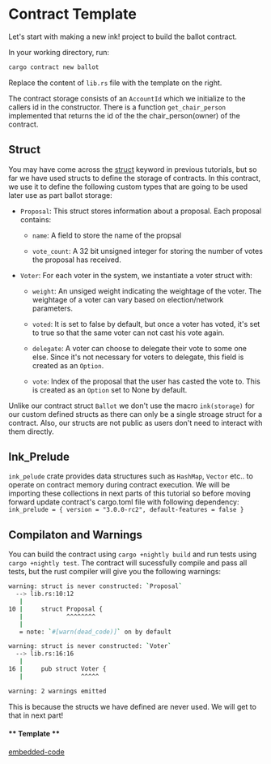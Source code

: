 Contract Template
===

Let's start with making a new ink! project to build the ballot contract.

In your working directory, run:

```bash
cargo contract new ballot
```

Replace the content of `lib.rs` file with the template on the right.

The contract storage consists of an `AccountId` which we initialize to the callers id in the constructor.
There is a function `get_chair_person` implemented that returns the id of the the chair_person(owner) of the contract.

## Struct
You may have come across the [struct](https://doc.rust-lang.org/book/ch05-01-defining-structs.html) keyword in previous tutorials, but so far we have used structs to define the storage of contracts. In this contract, we use it to define the following custom types that are going to be used later use as part ballot storage:
- `Proposal`: This struct stores information about a proposal. Each proposal contains:
    -  `name`: A field to store the name of the propsal

    -  `vote_count`: A 32 bit unsigned integer for storing the number of votes the proposal has received. 

- `Voter`: For each voter in the system, we instantiate a voter struct with:
    - `weight`: An unsiged weight indicating the weightage of the voter. The weightage of a voter can vary based on election/network parameters.
    
    - `voted`: It is set to false by default, but once a voter has voted, it's set to true so that the same voter can not cast his vote again.
    
    - `delegate`: A voter can choose to delegate their vote to some one else. Since it's not necessary for voters to delegate, this field is created as an `Option`.
    
    - `vote`: Index of the proposal that the user has casted the vote to. This is created as an `Option` set to None by default.

Unlike our contract struct `Ballot` we don't use the macro `ink(storage)` for our custom defined structs as there can only be a single stroage struct for a contract. Also, our structs are not public as users don't need to interact with them directly.

## Ink_Prelude
`ink_pelude` crate provides data structures such as `HashMap`, `Vector` etc.. to operate on contract memory during contract execution. We will be importing these collections in next parts of this tutorial so before moving forward update contract's cargo.toml file with following dependency: `ink_prelude = { version = "3.0.0-rc2", default-features = false }`

## Compilaton and Warnings

You can build the contract using `cargo +nightly build` and run tests using `cargo +nightly test`. The contract will sucessfully compile and pass all tests, but the rust compiler will give you the following warnings:

```bash
warning: struct is never constructed: `Proposal`
  --> lib.rs:10:12
   |
10 |     struct Proposal {
   |            ^^^^^^^^
   |
   = note: `#[warn(dead_code)]` on by default

warning: struct is never constructed: `Voter`
  --> lib.rs:16:16
   |
16 |     pub struct Voter {
   |                ^^^^^

warning: 2 warnings emitted
```

This is because the structs we have defined are never used. We will get to that in next part!

<!-- tabs:start -->

#### ** Template **

[embedded-code](./assets/5.1-template.rs ':include :type=code embed-template')

<!-- tabs:end -->
